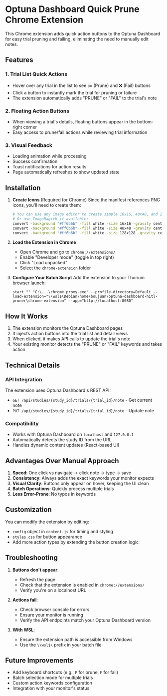 # Optuna Dashboard Quick Prune Chrome Extension

This Chrome extension adds quick action buttons to the Optuna Dashboard for easy trial pruning and failing, eliminating the need to manually edit notes.

## Features

### 1. **Trial List Quick Actions**
- Hover over any trial in the list to see ✂️ (Prune) and ❌ (Fail) buttons
- Click a button to instantly mark the trial for pruning or failure
- The extension automatically adds "PRUNE" or "FAIL" to the trial's note

### 2. **Floating Action Buttons**
- When viewing a trial's details, floating buttons appear in the bottom-right corner
- Easy access to prune/fail actions while reviewing trial information

### 3. **Visual Feedback**
- Loading animation while processing
- Success confirmation
- Toast notifications for action results
- Page automatically refreshes to show updated state

## Installation

1. **Create Icons** (Required for Chrome)
   Since the manifest references PNG icons, you'll need to create them:
   ```bash
   # You can use any image editor to create simple 16x16, 48x48, and 128x128 PNG files
   # Or use ImageMagick if available:
   convert -background "#ff6b6b" -fill white -size 16x16 -gravity center label:"✂" icon16.png
   convert -background "#ff6b6b" -fill white -size 48x48 -gravity center label:"✂" icon48.png
   convert -background "#ff6b6b" -fill white -size 128x128 -gravity center label:"✂" icon128.png
   ```

2. **Load the Extension in Chrome**
   - Open Chrome and go to `chrome://extensions/`
   - Enable "Developer mode" (toggle in top right)
   - Click "Load unpacked"
   - Select the `chrome-extension` folder

3. **Configure Your Batch Script**
   Add the extension to your Thorium browser launch:
   ```batch
   start "" "C:\...\chrome_proxy.exe" --profile-directory=Default --load-extension="\\wsl$\Debian\home\boujuan\optuna-dashboard-hitl-pruner\chrome-extension" --app="http://localhost:8080"
   ```

## How It Works

1. The extension monitors the Optuna Dashboard pages
2. It injects action buttons into the trial list and detail views
3. When clicked, it makes API calls to update the trial's note
4. Your existing monitor detects the "PRUNE" or "FAIL" keywords and takes action

## Technical Details

### API Integration
The extension uses Optuna Dashboard's REST API:
- `GET /api/studies/{study_id}/trials/{trial_id}/note` - Get current note
- `PUT /api/studies/{study_id}/trials/{trial_id}/note` - Update note

### Compatibility
- Works with Optuna Dashboard on `localhost` and `127.0.0.1`
- Automatically detects the study ID from the URL
- Handles dynamic content updates (React-based UI)

## Advantages Over Manual Approach

1. **Speed**: One click vs navigate → click note → type → save
2. **Consistency**: Always adds the exact keywords your monitor expects
3. **Visual Clarity**: Buttons only appear on hover, keeping the UI clean
4. **Batch Operations**: Quickly process multiple trials
5. **Less Error-Prone**: No typos in keywords

## Customization

You can modify the extension by editing:
- `config` object in `content.js` for timing and styling
- `styles.css` for button appearance
- Add more action types by extending the button creation logic

## Troubleshooting

1. **Buttons don't appear**: 
   - Refresh the page
   - Check that the extension is enabled in `chrome://extensions/`
   - Verify you're on a localhost URL

2. **Actions fail**:
   - Check browser console for errors
   - Ensure your monitor is running
   - Verify the API endpoints match your Optuna Dashboard version

3. **With WSL**:
   - Ensure the extension path is accessible from Windows
   - Use the `\\wsl$\` prefix in your batch file

## Future Improvements

- Add keyboard shortcuts (e.g., `P` for prune, `F` for fail)
- Batch selection mode for multiple trials
- Custom action keywords configuration
- Integration with your monitor's status
